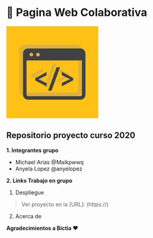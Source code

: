 #  🚀 Pagina Web Colaborativa 

![Project](Code.jpg "I love Code")
## Repositorio proyecto curso 2020 

__1.  Integrantes grupo__
+ Michael Arias @Maikpwwq
+ Anyela Lopez  @anyelopez

__2.  Links Trabajo en grupo__
   1. Despliegue
  >Ver proyecto en la [URL]: (https://)
   2. Acerca de

**Agradecimientos a Bictia ❤️**